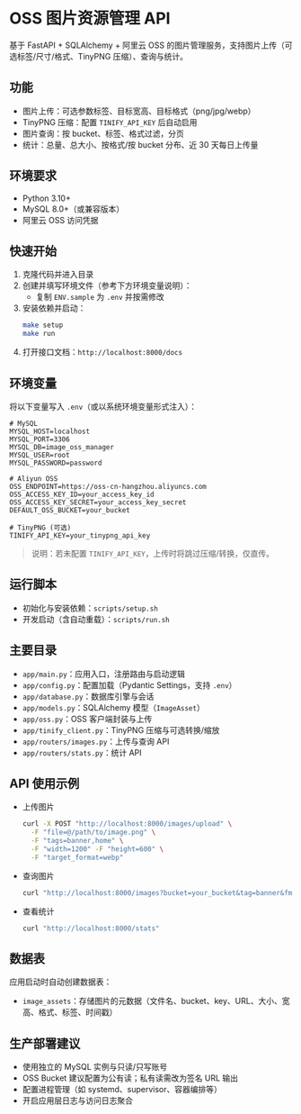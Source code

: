 # OSS 图片资源管理 API

基于 FastAPI + SQLAlchemy + 阿里云 OSS 的图片管理服务，支持图片上传（可选标签/尺寸/格式、TinyPNG 压缩）、查询与统计。

## 功能
- 图片上传：可选参数标签、目标宽高、目标格式（png/jpg/webp）
- TinyPNG 压缩：配置 `TINIFY_API_KEY` 后自动启用
- 图片查询：按 bucket、标签、格式过滤，分页
- 统计：总量、总大小、按格式/按 bucket 分布、近 30 天每日上传量

## 环境要求
- Python 3.10+
- MySQL 8.0+（或兼容版本）
- 阿里云 OSS 访问凭据

## 快速开始
1. 克隆代码并进入目录
2. 创建并填写环境文件（参考下方环境变量说明）：
   - 复制 `ENV.sample` 为 `.env` 并按需修改
3. 安装依赖并启动：
   ```bash
   make setup
   make run
   ```
4. 打开接口文档：`http://localhost:8000/docs`

## 环境变量
将以下变量写入 `.env`（或以系统环境变量形式注入）：

```dotenv
# MySQL
MYSQL_HOST=localhost
MYSQL_PORT=3306
MYSQL_DB=image_oss_manager
MYSQL_USER=root
MYSQL_PASSWORD=password

# Aliyun OSS
OSS_ENDPOINT=https://oss-cn-hangzhou.aliyuncs.com
OSS_ACCESS_KEY_ID=your_access_key_id
OSS_ACCESS_KEY_SECRET=your_access_key_secret
DEFAULT_OSS_BUCKET=your_bucket

# TinyPNG (可选)
TINIFY_API_KEY=your_tinypng_api_key
```

> 说明：若未配置 `TINIFY_API_KEY`，上传时将跳过压缩/转换，仅直传。

## 运行脚本
- 初始化与安装依赖：`scripts/setup.sh`
- 开发启动（含自动重载）：`scripts/run.sh`

## 主要目录
- `app/main.py`：应用入口，注册路由与启动逻辑
- `app/config.py`：配置加载（Pydantic Settings，支持 `.env`）
- `app/database.py`：数据库引擎与会话
- `app/models.py`：SQLAlchemy 模型（`ImageAsset`）
- `app/oss.py`：OSS 客户端封装与上传
- `app/tinify_client.py`：TinyPNG 压缩与可选转换/缩放
- `app/routers/images.py`：上传与查询 API
- `app/routers/stats.py`：统计 API

## API 使用示例
- 上传图片
  ```bash
  curl -X POST "http://localhost:8000/images/upload" \
    -F "file=@/path/to/image.png" \
    -F "tags=banner,home" \
    -F "width=1200" -F "height=600" \
    -F "target_format=webp"
  ```

- 查询图片
  ```bash
  curl "http://localhost:8000/images?bucket=your_bucket&tag=banner&fmt=webp&page=1&size=20&order=desc"
  ```

- 查看统计
  ```bash
  curl "http://localhost:8000/stats"
  ```

## 数据表
应用启动时自动创建数据表：
- `image_assets`：存储图片的元数据（文件名、bucket、key、URL、大小、宽高、格式、标签、时间戳）

## 生产部署建议
- 使用独立的 MySQL 实例与只读/只写账号
- OSS Bucket 建议配置为公有读；私有读需改为签名 URL 输出
- 配置进程管理（如 systemd、supervisor、容器编排等）
- 开启应用层日志与访问日志聚合
